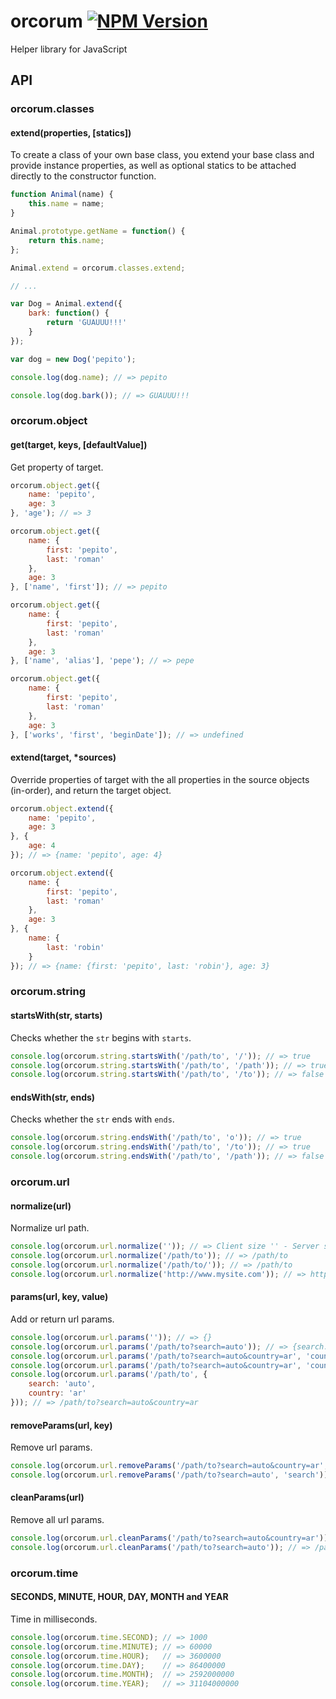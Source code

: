 orcorum [![NPM Version](https://img.shields.io/npm/v/orcorum.svg?style=flat)](https://www.npmjs.com/package/orcorum)
=======

Helper library for JavaScript

## API

### orcorum.classes

#### extend(properties, [statics])

To create a class of your own base class, you extend your base class and provide instance properties, as well as optional statics to be attached directly to the constructor function.

```javascript
function Animal(name) {
    this.name = name;
}

Animal.prototype.getName = function() {
    return this.name;
};

Animal.extend = orcorum.classes.extend;

// ...

var Dog = Animal.extend({
    bark: function() {
        return 'GUAUUU!!!'
    }
});

var dog = new Dog('pepito');

console.log(dog.name); // => pepito

console.log(dog.bark()); // => GUAUUU!!!
```

### orcorum.object

#### get(target, keys, [defaultValue])

Get property of target.

```javascript
orcorum.object.get({
    name: 'pepito',
    age: 3
}, 'age'); // => 3

orcorum.object.get({
    name: {
        first: 'pepito',
        last: 'roman'
    },
    age: 3
}, ['name', 'first']); // => pepito

orcorum.object.get({
    name: {
        first: 'pepito',
        last: 'roman'
    },
    age: 3
}, ['name', 'alias'], 'pepe'); // => pepe

orcorum.object.get({
    name: {
        first: 'pepito',
        last: 'roman'
    },
    age: 3
}, ['works', 'first', 'beginDate']); // => undefined
```

#### extend(target, *sources)

Override properties of target with the all properties in the source objects (in-order), and return the target object.

```javascript
orcorum.object.extend({
    name: 'pepito',
    age: 3
}, {
    age: 4
}); // => {name: 'pepito', age: 4}

orcorum.object.extend({
    name: {
        first: 'pepito',
        last: 'roman'
    },
    age: 3
}, {
    name: {
        last: 'robin'
    }
}); // => {name: {first: 'pepito', last: 'robin'}, age: 3}
```

### orcorum.string

#### startsWith(str, starts)

Checks whether the `str` begins with `starts`.

```javascript
console.log(orcorum.string.startsWith('/path/to', '/')); // => true
console.log(orcorum.string.startsWith('/path/to', '/path')); // => true
console.log(orcorum.string.startsWith('/path/to', '/to')); // => false
```

#### endsWith(str, ends)

Checks whether the `str` ends with `ends`.

```javascript
console.log(orcorum.string.endsWith('/path/to', 'o')); // => true
console.log(orcorum.string.endsWith('/path/to', '/to')); // => true
console.log(orcorum.string.endsWith('/path/to', '/path')); // => false
```

### orcorum.url

#### normalize(url)

Normalize url path.

```javascript
console.log(orcorum.url.normalize('')); // => Client size '' - Server side '/'
console.log(orcorum.url.normalize('/path/to')); // => /path/to
console.log(orcorum.url.normalize('/path/to/')); // => /path/to
console.log(orcorum.url.normalize('http://www.mysite.com')); // => http://www.mysite.com
```

#### params(url, key, value)

Add or return url params.

```javascript
console.log(orcorum.url.params('')); // => {}
console.log(orcorum.url.params('/path/to?search=auto')); // => {search: 'auto'}
console.log(orcorum.url.params('/path/to?search=auto&country=ar', 'country')); // => ar
console.log(orcorum.url.params('/path/to?search=auto&country=ar', 'country', 'en')); // => /path/to?search=auto&country=en
console.log(orcorum.url.params('/path/to', {
    search: 'auto',
    country: 'ar'
})); // => /path/to?search=auto&country=ar
```

#### removeParams(url, key)

Remove url params.

```javascript
console.log(orcorum.url.removeParams('/path/to?search=auto&country=ar', 'country')); // => /path/to?search=auto
console.log(orcorum.url.removeParams('/path/to?search=auto', 'search')); // => /path/to
```

#### cleanParams(url)

Remove all url params.

```javascript
console.log(orcorum.url.cleanParams('/path/to?search=auto&country=ar')); // => /path/to
console.log(orcorum.url.cleanParams('/path/to?search=auto')); // => /path/to
```

### orcorum.time

#### SECONDS, MINUTE, HOUR, DAY, MONTH and YEAR

Time in milliseconds.

```javascript
console.log(orcorum.time.SECOND); // => 1000
console.log(orcorum.time.MINUTE); // => 60000
console.log(orcorum.time.HOUR);   // => 3600000
console.log(orcorum.time.DAY);    // => 86400000
console.log(orcorum.time.MONTH);  // => 2592000000
console.log(orcorum.time.YEAR);   // => 31104000000
```
